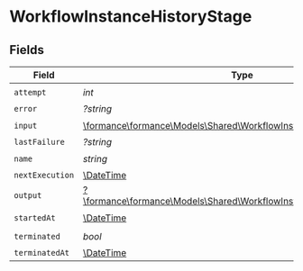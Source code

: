 # WorkflowInstanceHistoryStage


## Fields

| Field                                                                                                                             | Type                                                                                                                              | Required                                                                                                                          | Description                                                                                                                       |
| --------------------------------------------------------------------------------------------------------------------------------- | --------------------------------------------------------------------------------------------------------------------------------- | --------------------------------------------------------------------------------------------------------------------------------- | --------------------------------------------------------------------------------------------------------------------------------- |
| `attempt`                                                                                                                         | *int*                                                                                                                             | :heavy_check_mark:                                                                                                                | N/A                                                                                                                               |
| `error`                                                                                                                           | *?string*                                                                                                                         | :heavy_minus_sign:                                                                                                                | N/A                                                                                                                               |
| `input`                                                                                                                           | [\formance\formance\Models\Shared\WorkflowInstanceHistoryStageInput](../../Models/Shared/WorkflowInstanceHistoryStageInput.md)    | :heavy_check_mark:                                                                                                                | N/A                                                                                                                               |
| `lastFailure`                                                                                                                     | *?string*                                                                                                                         | :heavy_minus_sign:                                                                                                                | N/A                                                                                                                               |
| `name`                                                                                                                            | *string*                                                                                                                          | :heavy_check_mark:                                                                                                                | N/A                                                                                                                               |
| `nextExecution`                                                                                                                   | [\DateTime](https://www.php.net/manual/en/class.datetime.php)                                                                     | :heavy_minus_sign:                                                                                                                | N/A                                                                                                                               |
| `output`                                                                                                                          | [?\formance\formance\Models\Shared\WorkflowInstanceHistoryStageOutput](../../Models/Shared/WorkflowInstanceHistoryStageOutput.md) | :heavy_minus_sign:                                                                                                                | N/A                                                                                                                               |
| `startedAt`                                                                                                                       | [\DateTime](https://www.php.net/manual/en/class.datetime.php)                                                                     | :heavy_check_mark:                                                                                                                | N/A                                                                                                                               |
| `terminated`                                                                                                                      | *bool*                                                                                                                            | :heavy_check_mark:                                                                                                                | N/A                                                                                                                               |
| `terminatedAt`                                                                                                                    | [\DateTime](https://www.php.net/manual/en/class.datetime.php)                                                                     | :heavy_minus_sign:                                                                                                                | N/A                                                                                                                               |